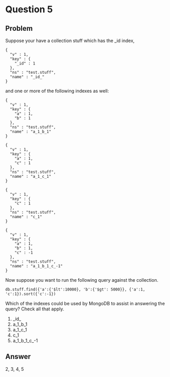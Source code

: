 # Question 5

## Problem

Suppose your have a collection stuff which has the _id index,
```
{
  "v" : 1,
  "key" : {
    "_id" : 1
  },
  "ns" : "test.stuff",
  "name" : "_id_"
}
```
and one or more of the following indexes as well:
```
{
  "v" : 1,
  "key" : {
    "a" : 1,
    "b" : 1
  },
  "ns" : "test.stuff",
  "name" : "a_1_b_1"
}
```
```
{
  "v" : 1,
  "key" : {
    "a" : 1,
    "c" : 1
  },
  "ns" : "test.stuff",
  "name" : "a_1_c_1"
}
```
```
{
  "v" : 1,
  "key" : {
    "c" : 1
  },
  "ns" : "test.stuff",
  "name" : "c_1"
}
```
```
{
  "v" : 1,
  "key" : {
    "a" : 1,
    "b" : 1,
    "c" : -1
  },
  "ns" : "test.stuff",
  "name" : "a_1_b_1_c_-1"
}
```
Now suppose you want to run the following query against the collection.
```
db.stuff.find({'a':{'$lt':10000}, 'b':{'$gt': 5000}}, {'a':1, 'c':1}).sort({'c':-1})
```
Which of the indexes could be used by MongoDB to assist in answering the query? Check all that apply.

1. \_id\_
2. a_1_b_1
3. a_1_c_1
4. c_1
5. a_1_b_1_c_-1

## Answer
2, 3, 4, 5
